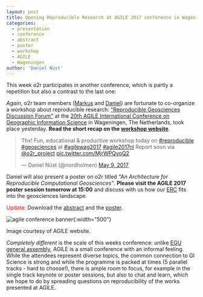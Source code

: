 ```yaml
---
layout: post
title: Opening Reproducible Research at AGILE 2017 conference in Wageningen
categories:
  - presentation
  - conference
  - abstract
  - poster
  - workshop
  - AGILE
  - Wageningen
author: 'Daniel Nüst'
---
```


This week o2r participates in another conference, which is partly a repetition but also a contrast to the last one:

_Again_, o2r team members ([Markus](https://orcid.org/0000-0001-6651-0976) and [Daniel](https://orcid.org/0000-0002-0024-5046)) are fortunate to co-organize a workshop about reproducible research: ["Reproducible Geosciences Discussion Forum"](/agile-2017/) at the [20th AGILE International Conference on Geographic Information Science](https://agile-online.org/index.php/home-2017) in Wageningen, The Netherlands, took place yesterday. **Read the short recap on the [workshop website](/agile-2017/)**.

<blockquote class="twitter-tweet" data-lang="en"><p lang="en" dir="ltr">Thx! Fun, educational &amp; productive workshop today on <a href="https://twitter.com/hashtag/reproducible?src=hash">#reproducible</a> <a href="https://twitter.com/hashtag/geosciences?src=hash">#geosciences</a> at <a href="https://twitter.com/hashtag/agilewag2017?src=hash">#agilewag2017</a> <a href="https://twitter.com/hashtag/agile2017nl?src=hash">#agile2017nl</a> Report soon via <a href="https://twitter.com/o2r_project">@o2r_project</a> <a href="https://t.co/MjrWPQyoQ2">pic.twitter.com/MjrWPQyoQ2</a></p>&mdash; Daniel Nüst (@nordholmen) <a href="https://twitter.com/nordholmen/status/861966842373472256">May 9, 2017</a></blockquote>
<script async src="//platform.twitter.com/widgets.js" charset="utf-8"></script>

Daniel will also present<!--more--> a poster on o2r titled _"An Architecture for Reproducible Computational Geosciences"_. **Please visit the AGILE 2017 poster session tomorrow at 15:00** and discuss with us how our [ERC](https://doi.org/10.1045/january2017-nuest) fits into the geosciences landscape.

<span style="color: red; font-wight: bold;">Update:</span> Download the [abstract](https://agile-online.org/images/conference_2017/Proceedings2017/posters/108_PosterAbstract_in_PDF.pdf) and the [poster](https://doi.org/10.5281/zenodo.1478542).

![agile conference banner](https://agile-online.org/images/stories/banner/AGILE2017-Wageningen.png){:width="500"}
<p class="attributionInlineImage">Image courtesy of AGILE website.</p>

_Completely different_ is the scale of this weeks conference: unlike [EGU general assembly](/2017/05/03/2017_o2r-at-EGU/), AGILE is a small conference with an informal feeling. While the attendees represent diverse topics, the common connection to GI Science is strong and while the programme is packed at times (5 parallel tracks - hard to choose!), there is ample room to focus, for example in the single track keynote or poster sessions, but also to chat and learn, which we hope to do by spreading questions on reproducibility of the works presented at AGILE.
